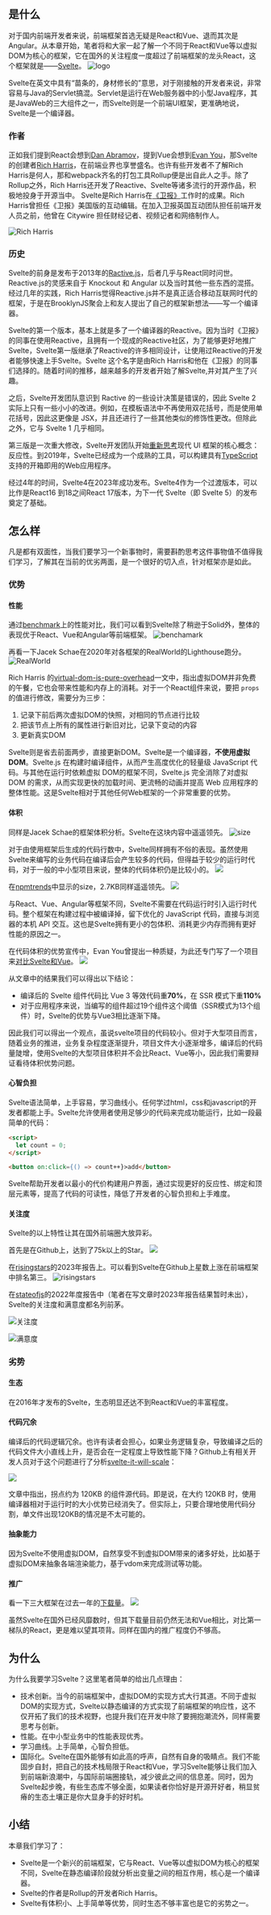 ## 是什么

对于国内前端开发者来说，前端框架首选无疑是React和Vue、退而其次是Angular。从本章开始，笔者将和大家一起了解一个不同于React和Vue等以虚拟DOM为核心的框架，它在国外的关注程度一度超过了前端框架的龙头React，这个框架就是——[Svelte](https://github.com/sveltejs/svelte)。
![logo](./img/01-13.png)

Svelte在英文中具有“苗条的，身材修长的”意思，对于刚接触的开发者来说，非常容易与Java的Servlet搞混。Servlet是运行在Web服务器中的小型Java程序，其是JavaWeb的三大组件之一，而Svelte则是一个前端UI框架，更准确地说，Svelte是一个编译器。

### 作者

正如我们提到React会想到[Dan Abramov](https://github.com/gaearon)，提到Vue会想到[Evan You](https://github.com/yyx990803)，那Svelte的创建者[Rich Harris](https://github.com/Rich-Harris)，在前端业界也享誉盛名。也许有些开发者不了解Rich Harris是何人，那和webpack齐名的打包工具Rollup便是出自此人之手。除了Rollup之外，Rich Harris还开发了Reactive、Svelte等诸多流行的开源作品，积极地投身于开源当中。
Svelte是Rich Harris在[《卫报》](https://www.theguardian.com/international)工作时的成果。Rich Harris曾担任《卫报》美国版的互动编辑。在加入卫报英国互动团队担任前端开发人员之前，他曾在 Citywire 担任财经记者、视频记者和网络制作人。

![Rich Harris](./img/01-5.jpeg)

### 历史

Svelte的前身是发布于2013年的[Ractive.js](https://github.com/ractivejs/ractive)，后者几乎与React同时问世。Reactive.js的灵感来自于 Knockout 和 Angular 以及当时其他一些东西的混搭。经过几年的实践，Rich Harris觉得Reactive.js并不是真正适合移动互联网时代的框架，于是在BrooklynJS聚会上和友人提出了自己的框架新想法——写一个编译器。

Svelte的第一个版本，基本上就是多了一个编译器的Reactive。因为当时《卫报》的同事在使用Reactive，且拥有一个现成的Reactive社区，为了能够更好地推广Svelte，Svelte第一版继承了Reactive的许多相同设计，让使用过Reactive的开发者能够快速上手Svelte。Svelte 这个名字是由Rich Harris和他在《卫报》的同事们选择的。随着时间的推移，越来越多的开发者开始了解Svelte,并对其产生了兴趣。

之后，Svelte开发团队意识到 Ractive 的一些设计决策是错误的，因此 Svelte 2 实际上只有一些小小的改进。例如，在模板语法中不再使用双花括号，而是使用单花括号，因此这更像是 JSX，并且还进行了一些其他类似的修饰性更改。但除此之外，它与 Svelte 1 几乎相同。

第三版是一次重大修改，Svelte开发团队开始[重新思考](https://svelte.dev/blog/svelte-3-rethinking-reactivity)现代 UI 框架的核心概念：反应性。到2019年，Svelte已经成为一个成熟的工具，可以构建具有[TypeScript](https://www.typescriptlang.org/)支持的开箱即用的Web应用程序。

经过4年的时间，Svelte4在2023年成功发布。Svelte4作为一个过渡版本，可以比作是React16 到18之间React 17版本，为下一代 Svelte（即 Svelte 5）的发布奠定了基础。

## 怎么样

凡是都有双面性，当我们要学习一个新事物时，需要斟酌思考这件事物值不值得我们学习，了解其在当前的优劣两面，是一个很好的切入点，针对框架亦是如此。

### 优势

#### 性能

通过[benchmark](https://github.com/krausest/js-framework-benchmark)上的性能对比，我们可以看到Svelte除了稍逊于Solid外，整体的表现优于React、Vue和Angular等前端框架。
![benchamark](./img/01-7.png)

再看一下Jacek Schae在2020年对各框架的RealWorld的Lighthouse跑分。
![RealWorld](./img/01-8.png)

Rich Harris 的[virtual-dom-is-pure-overhead](https://svelte.dev/blog/virtual-dom-is-pure-overhead)一文中，指出虚拟DOM并非免费的午餐，它也会带来性能和内存上的消耗。对于一个React组件来说，要把 `props`的值进行修改，需要分为三步：
1. 记录下前后两次虚拟DOM的快照，对相同的节点进行比较
2. 把该节点上所有的属性进行新旧对比，记录下变动的内容
3. 更新真实DOM

Svelte则是省去前面两步，直接更新DOM。Svelte是一个编译器，**不使用虚拟DOM**。Svelte.js 在构建时编译组件，从而产生高度优化的轻量级 JavaScript 代码。与其他在运行时依赖虚拟 DOM的框架不同，Svelte.js 完全消除了对虚拟 DOM 的需求，从而实现更快的加载时间、更流畅的动画并提高 Web 应用程序的整体性能。这是Svelte相对于其他任何Web框架的一个非常重要的优势。

#### 体积

同样是Jacek Schae的框架体积分析。Svelte在这块内容中遥遥领先。
![size](./img/01-9.png)

对于由使用框架后生成的代码行数中，Svelte同样拥有不俗的表现。虽然使用Svelte来编写的业务代码在编译后会产生较多的代码，但得益于较少的运行时代码，对于一般的中小型项目来说，整体的代码体积仍是比较小的。
![](./img/01-10.png)

在[npmtrends](https://npmtrends.com/react-vs-react-dom-vs-svelte-vs-vue)中显示的size，2.7KB同样遥遥领先。
![](./img/01-14.png)

与React、Vue、Angular等框架不同，Svelte不需要在代码运行时引入运行时代码。整个框架在构建过程中被编译掉，留下优化的 JavaScript 代码，直接与浏览器的本机 API 交互。这也是Svelte拥有更小的包体积、消耗更少内存而拥有更好性能的原因之一。

在代码体积的优势宣传中，Evan You曾提出一种质疑，为此还专门写了一个项目来[对比Svelte和Vue](https://github.com/yyx990803/vue-svelte-size-analysis)。
![](./img/01-11.png)

从文章中的结果我们可以得出以下结论：
* 编译后的 Svelte 组件代码比 Vue 3 等效代码重**70%**，在 SSR 模式下重**110%**
* 对于应用程序来说，当编写的组件超过19个组件这个阈值（SSR模式为13个组件）时，Svelte的优势与Vue3相比逐渐下降。

因此我们可以得出一个观点，虽说svelte项目的代码较小。但对于大型项目而言，随着业务的推进，业务复杂程度逐渐提升，项目文件大小逐渐增多，编译后的代码量陡增，使用Svelte的大型项目体积并不会比React、Vue等小，因此我们需要辩证看待体积优势问题。

#### 心智负担

Svelte语法简单，上手容易，学习曲线小。任何学过html，css和javascript的开发者都能上手。Svelte允许使用者使用足够少的代码来完成功能运行，比如一段最简单的代码：
```html
<script>
  let count = 0;
</script>

<button on:click={() => count++}>add</button>
```

Svelte帮助开发者以最小的代价构建用户界面，通过实现更好的反应性、绑定和顶层元素等，提高了代码的可读性，降低了开发者的心智负担和上手难度。

#### 关注度
Svelte的以上特性让其在国外前端圈大放异彩。

首先是在Github上，达到了75k以上的Star。
![](./img/01-3.png)

在[risingstars](https://risingstars.js.org/2023/en#section-framework)的2023年报告上。可以看到Svelte在Github上星数上涨在前端框架中排名第三。
![risingstars](./img/01-6.png)
  
在[stateofjs](https://2022.stateofjs.com/zh-Hans/libraries/front-end-frameworks/)的2022年度报告中（笔者在写文章时2023年报告结果暂时未出），Svelte的关注度和满意度都名列前茅。

![关注度](./img/01-1.png)

![满意度](./img/01-2.png)

### 劣势

#### 生态
在2016年才发布的Svelte，生态明显还达不到React和Vue的丰富程度。

#### 代码冗余
编译后的代码逻辑冗余。也许有读者会担心，如果业务逻辑复杂，导致编译之后的代码文件大小直线上升，是否会在一定程度上导致性能下降？Github上有相关开发人员对于这个问题进行了分析[svelte-it-will-scale](https://github.com/halfnelson/svelte-it-will-scale)：

![](./img/01-12.png)

文章中指出，拐点约为 120KB 的组件源代码。即是说，在大约 120KB 时，使用编译器相对于运行时的大小优势已经消失了。但实际上，只要合理地使用代码分割，单文件出现120KB的情况是不太可能的。

#### 抽象能力
因为Svelte不使用虚拟DOM，自然享受不到虚拟DOM带来的诸多好处，比如基于虚拟DOM来抽象各端渲染能力，基于vdom来完成测试等功能。

#### 推广

看一下三大框架在过去一年的[下载量](https://npmtrends.com/react-vs-svelte-vs-vue)。
![](./img/01-4.png)

虽然Svelte在国外已经风靡数时，但其下载量目前仍然无法和Vue相比，对比第一梯队的React，更是难以望其项背。同样在国内的推广程度仍不够高。

## 为什么

为什么我要学习Svelte？这里笔者简单的给出几点理由：

* 技术创新。当今的前端框架中，虚拟DOM的实现方式大行其道。不同于虚拟DOM的实现方式，Svelte以静态编译的方式实现了前端框架的响应性，这不仅开拓了我们的技术视野，也提升我们在开发中除了要拥抱潮流外，同样需要思考与创新。
* 性能。在中小型业务中的性能表现优秀。
* 学习曲线。上手简单，心智负担低。
* 国际化。Svelte在国外能够有如此高的呼声，自然有自身的吸睛点。我们不能固步自封，把自己的技术栈局限于React和Vue，学习Svelte能够让我们加入到前端新浪潮中，与国际前端圈接轨，减少彼此之间的信息差。同时，因为Svelte起步晚，有些生态库不够全面，如果读者你恰好是开源开好者，稍显贫瘠的生态土壤正是你大显身手的好时机。

## 小结

本章我们学习了：
- Svelte是一个新兴的前端框架，它与React、Vue等以虚拟DOM为核心的框架不同，Svelte在静态编译阶段就分析出变量之间的相互作用，核心是一个编译器。
- Svelte的作者是Rollup的开发者Rich Harris。
- Svelte有体积小、上手简单等优势，同时生态不够丰富也是它的劣势之一。
